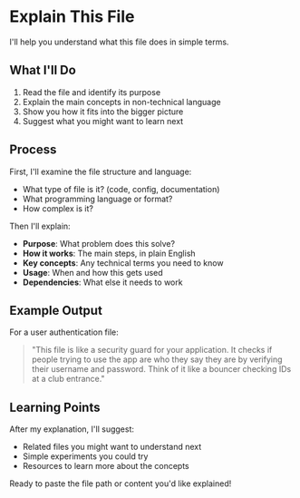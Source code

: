 # Explain This File

I'll help you understand what this file does in simple terms.

## What I'll Do
1. Read the file and identify its purpose
2. Explain the main concepts in non-technical language
3. Show you how it fits into the bigger picture
4. Suggest what you might want to learn next

## Process

First, I'll examine the file structure and language:
- What type of file is it? (code, config, documentation)
- What programming language or format?
- How complex is it?

Then I'll explain:
- **Purpose**: What problem does this solve?
- **How it works**: The main steps, in plain English
- **Key concepts**: Any technical terms you need to know
- **Usage**: When and how this gets used
- **Dependencies**: What else it needs to work

## Example Output

For a user authentication file:
> "This file is like a security guard for your application. It checks if people trying to use the app are who they say they are by verifying their username and password. Think of it like a bouncer checking IDs at a club entrance."

## Learning Points
After my explanation, I'll suggest:
- Related files you might want to understand next
- Simple experiments you could try
- Resources to learn more about the concepts

Ready to paste the file path or content you'd like explained!